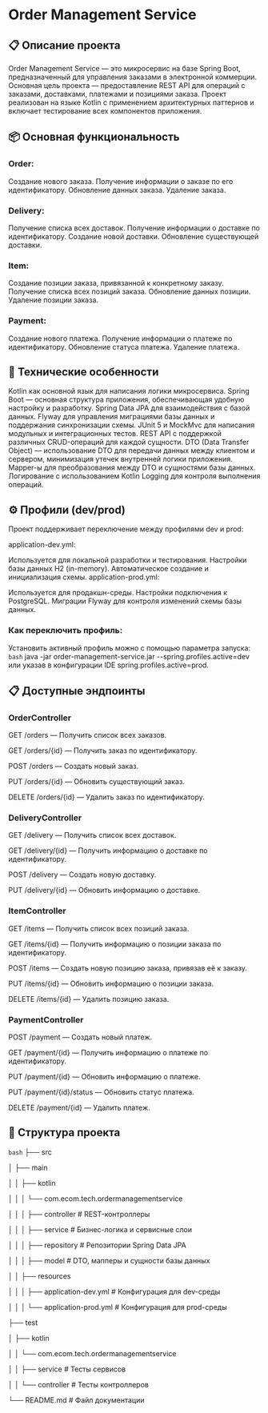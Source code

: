 # Order Management Service
## 📋 Описание проекта
Order Management Service — это микросервис на базе Spring Boot, предназначенный для управления заказами в электронной коммерции. Основная цель проекта — предоставление REST API для операций с заказами, доставками, платежами и позициями заказа. Проект реализован на языке Kotlin с применением архитектурных паттернов и включает тестирование всех компонентов приложения.

## 📦 Основная функциональность
### Order:
Создание нового заказа.
Получение информации о заказе по его идентификатору.
Обновление данных заказа.
Удаление заказа.
### Delivery:
Получение списка всех доставок.
Получение информации о доставке по идентификатору.
Создание новой доставки.
Обновление существующей доставки.
### Item:
Создание позиции заказа, привязанной к конкретному заказу.
Получение списка всех позиций заказа.
Обновление данных позиции.
Удаление позиции заказа.
### Payment:
Создание нового платежа.
Получение информации о платеже по идентификатору.
Обновление статуса платежа.
Удаление платежа.
## 🔧 Технические особенности
Kotlin как основной язык для написания логики микросервиса.
Spring Boot — основная структура приложения, обеспечивающая удобную настройку и разработку.
Spring Data JPA для взаимодействия с базой данных.
Flyway для управления миграциями базы данных и поддержания синхронизации схемы.
JUnit 5 и MockMvc для написания модульных и интеграционных тестов.
REST API с поддержкой различных CRUD-операций для каждой сущности.
DTO (Data Transfer Object) — использование DTO для передачи данных между клиентом и сервером, минимизация утечек внутренней логики приложения.
Mapper-ы для преобразования между DTO и сущностями базы данных.
Логирование с использованием Kotlin Logging для контроля выполнения операций.
## ⚙️ Профили (dev/prod)
Проект поддерживает переключение между профилями dev и prod:

application-dev.yml:

Используется для локальной разработки и тестирования.
Настройки базы данных H2 (in-memory).
Автоматическое создание и инициализация схемы.
application-prod.yml:

Используется для продакшн-среды.
Настройки подключения к PostgreSQL.
Миграции Flyway для контроля изменений схемы базы данных.
### Как переключить профиль:

Установить активный профиль можно с помощью параметра запуска:
`bash`
java -jar order-management-service.jar --spring.profiles.active=dev
или указав в конфигурации IDE spring.profiles.active=prod.

## 📋 Доступные эндпоинты
### OrderController

GET /orders — Получить список всех заказов.

GET /orders/{id} — Получить заказ по идентификатору.

POST /orders — Создать новый заказ.

PUT /orders/{id} — Обновить существующий заказ.

DELETE /orders/{id} — Удалить заказ по идентификатору.
### DeliveryController

GET /delivery — Получить список всех доставок.

GET /delivery/{id} — Получить информацию о доставке по идентификатору.

POST /delivery — Создать новую доставку.

PUT /delivery/{id} — Обновить информацию о доставке.
### ItemController

GET /items — Получить список всех позиций заказа.

GET /items/{id} — Получить информацию о позиции заказа по идентификатору.

POST /items — Создать новую позицию заказа, привязав её к заказу.

PUT /items/{id} — Обновить информацию о позиции заказа.

DELETE /items/{id} — Удалить позицию заказа.
### PaymentController

POST /payment — Создать новый платеж.

GET /payment/{id} — Получить информацию о платеже по идентификатору.

PUT /payment/{id} — Обновить информацию о платеже.

PUT /payment/{id}/status — Обновить статус платежа.

DELETE /payment/{id} — Удалить платеж.
## 🧩 Структура проекта
`bash`
├── src

│   ├── main

│   │   ├── kotlin

│   │   │   └── com.ecom.tech.ordermanagementservice

│   │   │       ├── controller       # REST-контроллеры

│   │   │       ├── service          # Бизнес-логика и сервисные слои

│   │   │       ├── repository       # Репозитории Spring Data JPA

│   │   │       ├── model            # DTO, мапперы и сущности базы данных

│   │   ├── resources

│   │   │   ├── application-dev.yml  # Конфигурация для dev-среды

│   │   │   └── application-prod.yml # Конфигурация для prod-среды

├── test

│   ├── kotlin

│   │   └── com.ecom.tech.ordermanagementservice

│   │       ├── service              # Тесты сервисов

│   │       └── controller           # Тесты контроллеров

└── README.md                         # Файл документации
